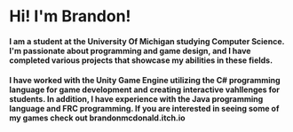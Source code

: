 # Hi! I'm Brandon!
#### I am a student at the University Of Michigan studying Computer Science. I'm passionate about programming and game design, and I have completed various projects that showcase my abilities in these fields.
#### I have worked with the Unity Game Engine utilizing the C# programming language for game development and creating interactive vahllenges for students. In addition, I have experience with the Java programming language and FRC programming. If you are interested in seeing some of my games check out brandonmcdonald.itch.io

